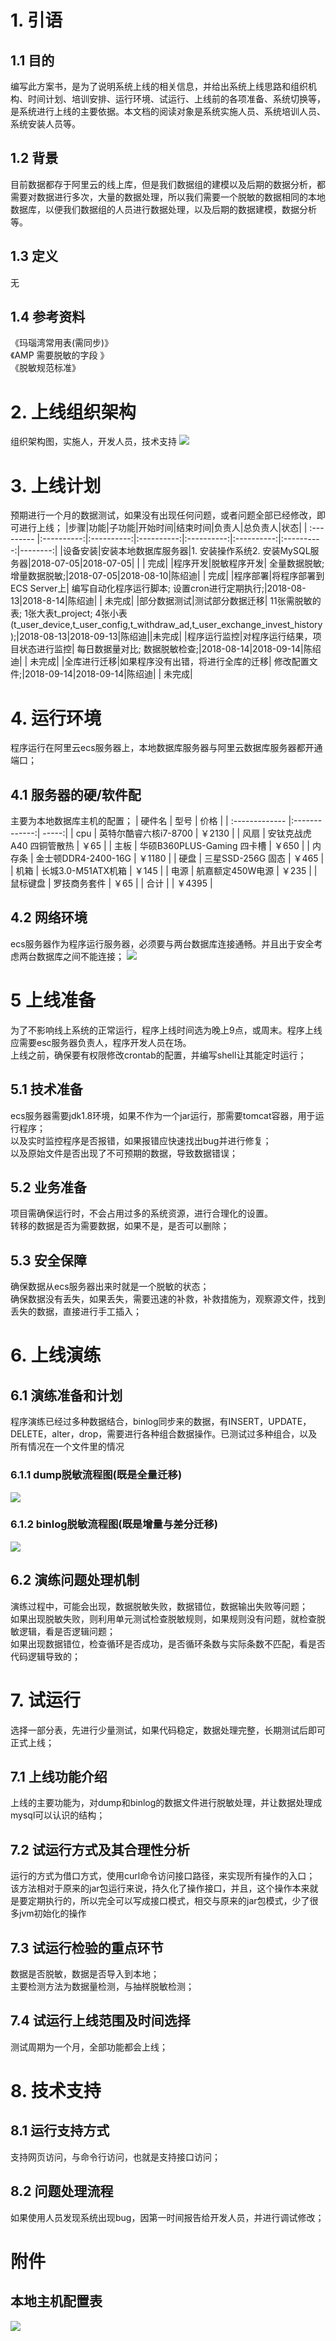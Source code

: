 # 1. 引语
## 1.1 目的
编写此方案书，是为了说明系统上线的相关信息，并给出系统上线思路和组织机构、时间计划、培训安排、运行环境、试运行、上线前的各项准备、系统切换等，是系统进行上线的主要依据。本文档的阅读对象是系统实施人员、系统培训人员、系统安装人员等。

## 1.2 背景
目前数据都存于阿里云的线上库，但是我们数据组的建模以及后期的数据分析，都需要对数据进行多次，大量的数据处理，所以我们需要一个脱敏的数据相同的本地数据库，以便我们数据组的人员进行数据处理，以及后期的数据建模，数据分析等。
## 1.3 定义
无
## 1.4 参考资料
《玛瑙湾常用表(需同步)》<br/>
《AMP  需要脱敏的字段 》<br/>
《脱敏规范标准》
# 2. 上线组织架构
组织架构图，实施人，开发人员，技术支持
![](http://ww.sinaimg.cx/005zWjpngy1fu4goeabvcj310k0ataap.jpg)

# 3. 上线计划
预期进行一个月的数据测试，如果没有出现任何问题，或者问题全部已经修改，即可进行上线；
|步骤|功能|子功能|开始时间|结束时间|负责人|总负责人|状态|
| :--------- |:----------:|:----------:|:----------:|:----------:|:----------:|:----------:|--------:|
|设备安装|安装本地数据库服务器|1. 安装操作系统2. 安装MySQL服务器|2018-07-05|2018-07-05| | | 完成|
|程序开发|脱敏程序开发| 全量数据脱敏; 增量数据脱敏;|2018-07-05|2018-08-10|陈绍迪| | 完成|
|程序部署|将程序部署到ECS Server上| 编写自动化程序运行脚本; 设置cron进行定期执行;|2018-08-13|2018-8-14|陈绍迪| | 未完成|
|部分数据测试|测试部分数据迁移| 11张需脱敏的表; 1张大表t_project; 4张小表(t_user_device,t_user_config,t_withdraw_ad,t_user_exchange_invest_history);|2018-08-13|2018-09-13|陈绍迪||未完成|
|程序运行监控|对程序运行结果，项目状态进行监控| 每日数据量对比; 数据脱敏检查;|2018-08-14|2018-09-14|陈绍迪| | 未完成|
|全库进行迁移|如果程序没有出错，将进行全库的迁移| 修改配置文件;|2018-09-14|2018-09-14|陈绍迪| | 未完成|

# 4. 运行环境
程序运行在阿里云ecs服务器上，本地数据库服务器与阿里云数据库服务器都开通端口；

## 4.1 服务器的硬/软件配
主要为本地数据库主机的配置；
| 硬件名       | 型号           | 价格  |
| :------------- |:-------------:| -----:|
| cpu     | 英特尔酷睿六核i7-8700       | ￥2130 |
| 风扇     | 安钛克战虎A40 四铜管散热    | ￥65 |
| 主板     | 华硕B360PLUS-Gaming 四卡槽 | ￥650 |
| 内存条   | 金士顿DDR4-2400-16G        | ￥1180 |
| 硬盘     | 三星SSD-256G 固态          | ￥465 |
| 机箱     | 长城3.0-M51ATX机箱         | ￥145 |
| 电源     | 航嘉额定450W电源           | ￥235 |
| 鼠标键盘 | 罗技商务套件                | ￥65 |
| 合计     |                           | ￥4395 |


## 4.2 网络环境
ecs服务器作为程序运行服务器，必须要与两台数据库连接通畅。并且出于安全考虑两台数据库之间不能连接；
![](http://ww.sinaimg.cx/005zWjpngy1fu4gpab3ynj30j205lwej.jpg)

# 5 上线准备
为了不影响线上系统的正常运行，程序上线时间选为晚上9点，或周末。程序上线应需要esc服务器负责人，程序开发人员在场。<br/>
上线之前，确保要有权限修改crontab的配置，并编写shell让其能定时运行；

## 5.1 技术准备
ecs服务器需要jdk1.8环境，如果不作为一个jar运行，那需要tomcat容器，用于运行程序；<br/>
以及实时监控程序是否报错，如果报错应快速找出bug并进行修复；<br/>
以及原始文件是否出现了不可预期的数据，导致数据错误；

## 5.2 业务准备
项目需确保运行时，不会占用过多的系统资源，进行合理化的设置。<br/>
转移的数据是否为需要数据，如果不是，是否可以删除；

## 5.3 安全保障
确保数据从ecs服务器出来时就是一个脱敏的状态；<br/>
确保数据没有丢失，如果丢失，需要迅速的补救，补救措施为，观察源文件，找到丢失的数据，直接进行手工插入；

# 6. 上线演练

## 6.1 演练准备和计划
程序演练已经过多种数据结合，binlog同步来的数据，有INSERT，UPDATE，DELETE，alter，drop，需要进行各种组合数据操作。已测试过多种组合，以及所有情况在一个文件里的情况
### 6.1.1 dump脱敏流程图(既是全量迁移)
![](http://ww.sinaimg.cx/005zWjpngy1fu7vvg7xy0j30fo0gtwff.png)
### 6.1.2 binlog脱敏流程图(既是增量与差分迁移)
![](http://ww.sinaimg.cx/005zWjpngy1fu7vwho0ydj30e30cp0t3.png)

## 6.2 演练问题处理机制
演练过程中，可能会出现，数据脱敏失败，数据错位，数据输出失败等问题；<br/>
如果出现脱敏失败，则利用单元测试检查脱敏规则，如果规则没有问题，就检查脱敏逻辑，看是否逻辑问题；<br/>
如果出现数据错位，检查循环是否成功，是否循环条数与实际条数不匹配，看是否代码逻辑导致的；

# 7. 试运行
选择一部分表，先进行少量测试，如果代码稳定，数据处理完整，长期测试后即可正式上线；
## 7.1 上线功能介绍
上线的主要功能为，对dump和binlog的数据文件进行脱敏处理，并让数据处理成mysql可以认识的结构；

## 7.2 试运行方式及其合理性分析
运行的方式为借口方式，使用curl命令访问接口路径，来实现所有操作的入口；<br/>
该方法相对于原来的jar包运行来说，持久化了操作接口，并且，这个操作本来就是要定期执行的，所以完全可以写成接口模式，相交与原来的jar包模式，少了很多jvm初始化的操作

## 7.3 试运行检验的重点环节
数据是否脱敏，数据是否导入到本地；<br/>
主要检测方法为数据量检测，与抽样脱敏检测；

## 7.4 试运行上线范围及时间选择
测试周期为一个月，全部功能都会上线；

# 8. 技术支持

## 8.1 运行支持方式
支持网页访问，与命令行访问，也就是支持接口访问；

## 8.2 问题处理流程
如果使用人员发现系统出现bug，因第一时间报告给开发人员，并进行调试修改；

# 附件
## 本地主机配置表
![](http://ww.sinaimg.cx/005zWjpngy1fu4gpc7tu7j30fc07ujs9.jpg)